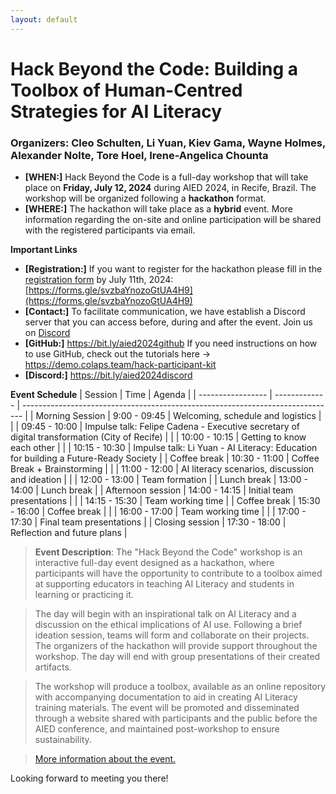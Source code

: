 ```yaml
---
layout: default
---
```


# Hack Beyond the Code: Building a Toolbox of Human-Centred Strategies for AI Literacy
### Organizers: Cleo Schulten, Li Yuan, Kiev Gama, Wayne Holmes, Alexander Nolte, Tore Hoel, Irene-Angelica Chounta


- **[WHEN:]** Hack Beyond the Code is a full-day workshop that will take place on **Friday, July 12, 2024** during AIED 2024, in Recife, Brazil. The workshop will be organized following a **hackathon** format.
- **[WHERE:]** The hackathon will take place as a **hybrid** event. More information regarding the on-site and online participation will be shared with the registered participants via email.

**Important Links**
- **[Registration:]** If you want to register for the hackathon please fill in the [registration form](https://forms.gle/svzbaYnozoGtUA4H9) by July 11th, 2024: [https://forms.gle/svzbaYnozoGtUA4H9](https://forms.gle/svzbaYnozoGtUA4H9)
- **[Contact:]** To facilitate communication, we have establish a Discord server that you can access before, during and after the event. Join us on [Discord](https://discord.gg/yRhBD56DUA )
- **[GitHub:]** https://bit.ly/aied2024github If you need instructions on how to use GitHub, check out the tutorials here -> https://demo.colaps.team/hack-participant-kit 
- **[Discord:]** https://bit.ly/aied2024discord

**Event Schedule**
| Session           | Time          | Agenda                                                                         | 
| ----------------- | ------------- | ------------------------------------------------------------------------------ |
| Morning Session   | 9:00 - 09:45  | Welcoming, schedule and logistics                                              |
|                   | 09:45 - 10:00 | Impulse talk: Felipe Cadena - Executive secretary of digital transformation (City of Recife) |
|                   | 10:00 - 10:15 | Getting to know each other |
|                   | 10:15 - 10:30 | Impulse talk: Li Yuan - AI Literacy: Education for building a Future-Ready Society     |
| Coffee break      | 10:30 - 11:00 | Coffee Break + Brainstorming                                                   |
|                   | 11:00 - 12:00 | AI literacy scenarios, discussion and ideation                                                       |
|                   | 12:00 - 13:00 | Team formation                                                                 |
| Lunch break       | 13:00 - 14:00 | Lunch break                                                                    |
| Afternoon session | 14:00 - 14:15 | Initial team presentations                                                             |
|                   | 14:15 - 15:30 | Team working time                                                              |
| Coffee break      | 15:30 - 16:00 | Coffee break                                                                   |
|                   | 16:00 - 17:00 | Team working time                                                              |
|                   | 17:00 - 17:30 | Final team presentations                                                       |
| Closing session   | 17:30 - 18:00 | Reflection and future plans                                                    |


> **Event Description**: The "Hack Beyond the Code" workshop is an interactive full-day event designed as a hackathon, where participants will have the opportunity to contribute to a toolbox aimed at supporting educators in teaching AI Literacy and students in learning or practicing it.

>The day will begin with an inspirational talk on AI Literacy and a discussion on the ethical implications of AI use. Following a brief ideation session, teams will form and collaborate on their projects. The organizers of the hackathon will provide support throughout the workshop. The day will end with group presentations of their created artifacts.

>The workshop will produce a toolbox, available as an online repository with accompanying documentation to aid in creating AI Literacy training materials. The event will be promoted and disseminated through a website shared with participants and the public before the AIED conference, and maintained post-workshop to ensure sustainability.

>[More information about the event.](../materials/AIED24_Combined_Workshop_Proposal.pdf)

Looking forward to meeting you there!
